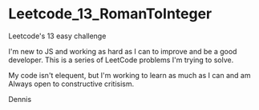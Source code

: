 # Leetcode_13_RomanToInteger
Leetcode's 13 easy challenge

I'm new to JS and working as hard as I can to improve and be a good developer. 
This is a series of LeetCode problems I'm trying to solve. 

My code isn't elequent, but I'm working to learn as much as I can and am Always open to
constructive critisism. 


Dennis
